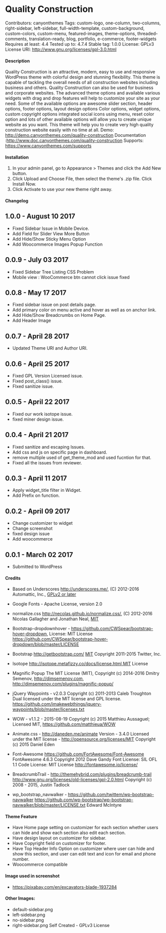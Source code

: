 # Quality Construction

Contributors: canyonthemes
Tags: custom-logo, one-column, two-columns, right-sidebar, left-sidebar, full-width-template, custom-background, custom-colors, custom-menu, featured-images, theme-options, threaded-comments, translation-ready, blog, portfolio, e-commerce, footer-widgets
Requires at least: 4.4
Tested up to: 4.7.4
Stable tag: 1.0.0
License: GPLv3
License URI: http://www.gnu.org/licenses/gpl-3.0.html

#### Description ####

Quality Construction is an attractive, modern, easy to use and responsive WordPress theme with colorful design and stunning flexibility. This theme is capable of tackling the overall needs of all construction websites including business and others.  Quality Construction can also be used for business and corporate websites. The advanced theme options and available various widgets with drag and drop features will help to customize your site as your need.  Some of the available options are awesome slider section, header options, footer options, layout design options Color options, widget options, custom copyright options integrated social icons using menu, reset color option and lots of other available options will allow you to create unique website as you want. This theme will help you to create very high quality construction website easily with no time at all. 
Demo: http://demo.canyonthemes.com/quality-construction
Documentation :http://www.doc.canyonthemes.com/quality-construction
Supports: https://www.canyonthemes.com/supports

#### Installation ####

1. In your admin panel, go to Appearance > Themes and click the Add New button.
2. Click Upload and Choose File, then select the theme's .zip file. Click Install Now.
3. Click Activate to use your new theme right away.

#### Changelog ####

## 1.0.0 - August 10 2017 ##
* Fixed Sidebar Issue in Mobile Device.
* Add Field for Slider View More Button
* Add Hide/Show Sticky Menu Option
* Add Woocommerce Images Popup Function

## 0.0.9 - July 03 2017 ##
* Fixed Sidebar Tree  Listing CSS Problem
* Mobile view : WooCommerce btn cannot click issue fixed

## 0.0.8 - May 17 2017 ##
* Fixed sidebar issue on post details page.
* Add primary color on menu active and hover as well as on anchor link.
* Add Hide/Show Breadcrumbs on Home Page.
* Add Header Image 

## 0.0.7 - April 28 2017 ##
* Updated Theme URI and Author URI.


## 0.0.6 - April 25 2017 ##
* Fixed GPL Version Licensed issue.
* Fixed post_class() issue.
* FIxed sanitize issue.


## 0.0.5 - April 22 2017 ##
* Fixed our work isotope issue.
* fixed miner design issue.


## 0.0.4 - April 21 2017 ##
* Fixed sanitize and escaping Issues.
* Add css and js on specific page in dashboard.
* remove multiple used of get_theme_mod and used fucntion for that.
* Fixed all the issues from reviewer.


## 0.0.3 - April 11 2017 ##
* Apply widget_title filter in Widget.
* Add Prefix on function.



## 0.0.2 - April 09 2017 ##
* Change customizer to widget
* Change screenshot
* fixed design issue
* Add woocommerce

## 0.0.1 - March 02 2017 ##
* Submitted to WordPress

#### Credits ####

* Based on Underscores http://underscores.me/, (C) 2012-2016 Automattic, Inc., [GPLv2 or later](https://www.gnu.org/licenses/gpl-2.0.html)

* Google Fonts - Apache License, version 2.0

* normalize.css http://necolas.github.io/normalize.css/, (C) 2012-2016 Nicolas Gallagher and Jonathan Neal, [MIT](http://opensource.org/licenses/MIT)

* Bootstrap-dropdownhover - https://github.com/CWSpear/bootstrap-hover-dropdown, License: MIT License https://github.com/CWSpear/bootstrap-hover-dropdown/blob/master/LICENSE

* Bootstrap http://getbootstrap.com/ [MIT](http://opensource.org/licenses/MIT) Copyright 2011-2015 Twitter, Inc.

* Isotope http://isotope.metafizzy.co/docs/license.html,MIT License

* Magnific Popup The MIT License (MIT), Copyright (c) 2014-2016 Dmitry Semenov, http://dimsemenov.com, http://dimsemenov.com/plugins/magnific-popup/

* jQuery Waypoints - v2.0.3 Copyright (c) 2011-2013 Caleb Troughton Dual licensed under the MIT license and GPL license. https://github.com/imakewebthings/jquery-waypoints/blob/master/licenses.txt

* WOW - v1.1.2 - 2015-08-19 Copyright (c) 2015 Matthieu Aussaguel; Licensed MIT,  https://github.com/matthieua/WOW

* Animate.css - http://daneden.me/animate Version - 3.4.0 Licensed under the MIT license - http://opensource.org/licenses/MIT Copyright (c) 2015 Daniel Eden

* Font-Awesome https://github.com/FortAwesome/Font-Awesome FontAwesome 4.6.3 Copyright 2012 Dave Gandy Font License: SIL OFL 1.1 Code License: MIT License http://fontawesome.io/license/

* BreadcrumbTrail - http://themehybrid.com/plugins/breadcrumb-trail http://www.gnu.org/licenses/old-licenses/gpl-2.0.html Copyright (c) 2008 - 2015, Justin Tadlock

* wp_bootstrap_navwalker - https://github.com/twittem/wp-bootstrap-navwalker https://github.com/wp-bootstrap/wp-bootstrap-navwalker/blob/master/LICENSE.txt Edward McIntyre


#### Theme Feature ####

 * Have Home page setting on customizer for each section whether users can hide and show each section also edit each section.
 * Have design layout on customizer for sidebar.
 * Have Copyright field on customizer for footer.
 * Have Top Header Info Option on customizer where user can hide and show this section, and user can edit text and icon for email and phone number.
 * Woocommerce compatible

#### Image used in screenshot ####
* https://pixabay.com/en/excavators-blade-1937284

#### Other Images: ####
 * default-sidebar.png
 * left-sidebar.png
 * no-sidebar.png
 * right-sidebar.png
 Self Created - GPLv3 License


